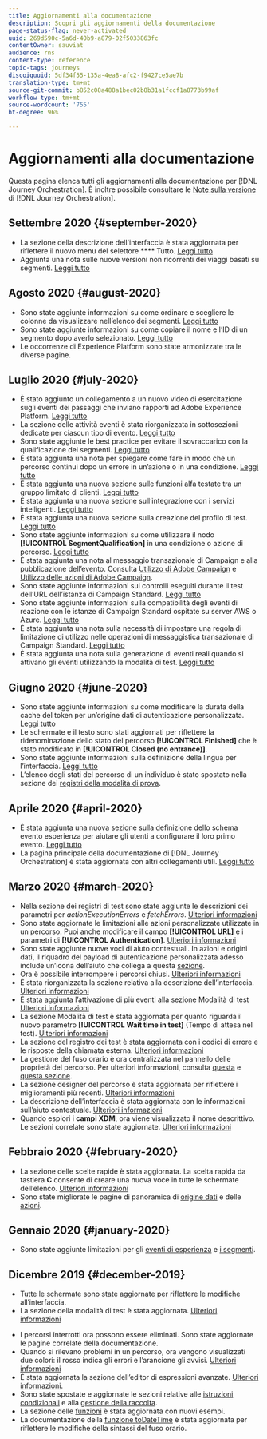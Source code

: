 ```yaml
---
title: Aggiornamenti alla documentazione
description: Scopri gli aggiornamenti della documentazione
page-status-flag: never-activated
uuid: 269d590c-5a6d-40b9-a879-02f5033863fc
contentOwner: sauviat
audience: rns
content-type: reference
topic-tags: journeys
discoiquuid: 5df34f55-135a-4ea8-afc2-f9427ce5ae7b
translation-type: tm+mt
source-git-commit: b852c08a488a1bec02b8b31a1fccf1a8773b99af
workflow-type: tm+mt
source-wordcount: '755'
ht-degree: 96%

---
```



# Aggiornamenti alla documentazione

Questa pagina elenca tutti gli aggiornamenti alla documentazione per [!DNL Journey Orchestration].
È inoltre possibile consultare le [Note sulla versione](../release-notes/release-notes.md) di [!DNL Journey Orchestration].

## Settembre 2020 {#september-2020}

* La sezione della descrizione dell&#39;interfaccia è stata aggiornata per riflettere il nuovo menu del selettore **** Tutto. [Leggi tutto](../about/user-interface.md)
* Aggiunta una nota sulle nuove versioni non ricorrenti dei viaggi basati su segmenti. [Leggi tutto](../alpha/alpha-segment-trigger.md)

## Agosto 2020 {#august-2020}

* Sono state aggiunte informazioni su come ordinare e scegliere le colonne da visualizzare nell’elenco dei segmenti. [Leggi tutto](../building-journeys/segment-qualification-events.md)
* Sono state aggiunte informazioni su come copiare il nome e l’ID di un segmento dopo averlo selezionato. [Leggi tutto](../building-journeys/segment-qualification-events.md)
* Le occorrenze di Experience Platform sono state armonizzate tra le diverse pagine.

## Luglio 2020 {#july-2020}

* È stato aggiunto un collegamento a un nuovo video di esercitazione sugli eventi dei passaggi che inviano rapporti ad Adobe Experience Platform. [Leggi tutto](../building-journeys/sharing-overview.md)
* La sezione delle attività eventi è stata riorganizzata in sottosezioni dedicate per ciascun tipo di evento. [Leggi tutto](../building-journeys/event-activities.md)
* Sono state aggiunte le best practice per evitare il sovraccarico con la qualificazione dei segmenti. [Leggi tutto](../building-journeys/segment-qualification-events.md#speed-segment-qualification)
* È stata aggiunta una nota per spiegare come fare in modo che un percorso continui dopo un errore in un’azione o in una condizione. [Leggi tutto](../about/troubleshooting.md#section_h3q_kqk_fhb)
* È stata aggiunta una nuova sezione sulle funzioni alfa testate tra un gruppo limitato di clienti. [Leggi tutto](../alpha/alpha-overview.md)
* È stata aggiunta una nuova sezione sull’integrazione con i servizi intelligenti. [Leggi tutto](../ai-services/ai-services-overview.md)
* È stata aggiunta una nuova sezione sulla creazione del profilo di test. [Leggi tutto](../building-journeys/testing-the-journey.md#create-test-profile)
* Sono state aggiunte informazioni su come utilizzare il nodo **[!UICONTROL SegmentQualification]** in una condizione o azione di percorso. [Leggi tutto](../building-journeys/segment-qualification-events.md)
* È stata aggiunta una nota al messaggio transazionale di Campaign e alla pubblicazione dell’evento. Consulta [Utilizzo di Adobe Campaign](../action/working-with-adobe-campaign.md) e [Utilizzo delle azioni di Adobe Campaign](../building-journeys/using-adobe-campaign-actions.md).
* Sono state aggiunte informazioni sui controlli eseguiti durante il test dell’URL dell’istanza di Campaign Standard. [Leggi tutto](../action/working-with-adobe-campaign.md)
* Sono state aggiunte informazioni sulla compatibilità degli eventi di reazione con le istanze di Campaign Standard ospitate su server AWS o Azure. [Leggi tutto](../building-journeys/reaction-events.md)
* È stata aggiunta una nota sulla necessità di impostare una regola di limitazione di utilizzo nelle operazioni di messaggistica transazionale di Campaign Standard. [Leggi tutto](../action/working-with-adobe-campaign.md)
* È stata aggiunta una nota sulla generazione di eventi reali quando si attivano gli eventi utilizzando la modalità di test. [Leggi tutto](../building-journeys/testing-the-journey.md#firing_events)

## Giugno 2020 {#june-2020}

* Sono state aggiunte informazioni su come modificare la durata della cache del token per un’origine dati di autenticazione personalizzata. [Leggi tutto](../datasource/external-data-sources.md#section_wjp_nl5_nhb)
* Le schermate e il testo sono stati aggiornati per riflettere la ridenominazione dello stato del percorso **[!UICONTROL Finished]** che è stato modificato in **[!UICONTROL Closed (no entrance)]**.
* Sono state aggiunte informazioni sulla definizione della lingua per l’interfaccia. [Leggi tutto](../about/user-interface.md)
* L’elenco degli stati del percorso di un individuo è stato spostato nella sezione dei [registri della modalità di prova](../building-journeys/testing-the-journey.md#viewing_logs).

## Aprile 2020 {#april-2020}

* È stata aggiunta una nuova sezione sulla definizione dello schema evento esperienza per aiutare gli utenti a configurare il loro primo evento. [Leggi tutto](../event/experience-event-schema.md)
* La pagina principale della documentazione di [!DNL Journey Orchestration] è stata aggiornata con altri collegamenti utili. [Leggi tutto](../../journey-orchestration-home.md)

## Marzo 2020 {#march-2020}

* Nella sezione dei registri di test sono state aggiunte le descrizioni dei parametri per _actionExecutionErrors_ e _fetchErrors_. [Ulteriori informazioni](../building-journeys/testing-the-journey.md#viewing_logs)
* Sono state aggiornate le limitazioni alle azioni personalizzate utilizzate in un percorso. Puoi anche modificare il campo **[!UICONTROL URL]** e i parametri di **[!UICONTROL Authentication]**. [Ulteriori informazioni](../action/about-custom-action-configuration.md)
* Sono state aggiunte nuove voci di aiuto contestuali. In azioni e origini dati, il riquadro del payload di autenticazione personalizzata adesso include un’icona dell’aiuto che collega a questa [sezione](../datasource/external-data-sources.md#section_wjp_nl5_nhb).
* Ora è possibile interrompere i percorsi chiusi. [Ulteriori informazioni](../building-journeys/using-the-journey-designer.md)
* È stata riorganizzata la sezione relativa alla descrizione dell’interfaccia. [Ulteriori informazioni](../about/user-interface.md)
* È stata aggiunta l’attivazione di più eventi alla sezione Modalità di test [Ulteriori informazioni](../building-journeys/testing-the-journey.md#firing_events)
* La sezione Modalità di test è stata aggiornata per quanto riguarda il nuovo parametro **[!UICONTROL Wait time in test]** (Tempo di attesa nel test). [Ulteriori informazioni](../building-journeys/testing-the-journey.md)
* La sezione del registro dei test è stata aggiornata con i codici di errore e le risposte della chiamata esterna. [Ulteriori informazioni](../building-journeys/testing-the-journey.md#viewing_logs)
* La gestione del fuso orario è ora centralizzata nel pannello delle proprietà del percorso. Per ulteriori informazioni, consulta [questa](../building-journeys/changing-properties.md#timezone) e [questa sezione](../building-journeys/timezone-management.md).
* La sezione designer del percorso è stata aggiornata per riflettere i miglioramenti più recenti. [Ulteriori informazioni](../building-journeys/using-the-journey-designer.md)
* La descrizione dell’interfaccia è stata aggiornata con le informazioni sull’aiuto contestuale. [Ulteriori informazioni](../about/user-interface.md#section_ksq_zr1_ffb)
* Quando esplori i **campi XDM**, ora viene visualizzato il nome descrittivo. Le sezioni correlate sono state aggiornate. [Ulteriori informazioni](../about/user-interface.md#friendly-names-display)

## Febbraio 2020 {#february-2020}

* La sezione delle scelte rapide è stata aggiornata. La scelta rapida da tastiera **C** consente di creare una nuova voce in tutte le schermate dell’elenco. [Ulteriori informazioni](../about/user-interface.md#section_ksq_zr1_ffb)
* Sono state migliorate le pagine di panoramica di [origine dati](../datasource/about-data-sources.md) e delle [azioni](../action/action.md).

## Gennaio 2020 {#january-2020}

* Sono state aggiunte limitazioni per gli [eventi di esperienza](../datasource/adobe-experience-platform-data-source.md) e [i segmenti](../functions/functioninsegment.md).

<!--* The [getBestSendTime documentation](../functions/functiongetbestsendtime.md) has been updated.-->

## Dicembre 2019 {#december-2019}

* Tutte le schermate sono state aggiornate per riflettere le modifiche all’interfaccia.
* La sezione della modalità di test è stata aggiornata. [Ulteriori informazioni](../building-journeys/testing-the-journey.md)
<!--* A warning has been added in the [email send time optimization](../building-journeys/wait-activity.md) and [predictive fatigue scores](../ai-services/leveraging-fatigue-scores.md) sections. These capabilities are only available to customers who use the [Adobe Experience Platform Data Connector](https://docs.adobe.com/content/help/en/campaign-standard/using/developing/mapping-campaign-and-aep-data/aep-about-data-connector.html).-->
* I percorsi interrotti ora possono essere eliminati. Sono state aggiornate le pagine correlate della documentazione.
* Quando si rilevano problemi in un percorso, ora vengono visualizzati due colori: il rosso indica gli errori e l’arancione gli avvisi. [Ulteriori informazioni](../about/troubleshooting.md)
* È stata aggiornata la sezione dell’editor di espressioni avanzate. [Ulteriori informazioni](../expression/expressionadvanced.md).
* Sono state spostate e aggiornate le sezioni relative alle [istruzioni condizionali](../expression/conditional-instruction.md) e alla [gestione della raccolta](../expression/collection-management-functions.md).
* La sezione delle [funzioni](../expression/functions.md) è stata aggiornata con nuovi esempi.
* La documentazione della [funzione toDateTime](../functions/functiontodatetime.md) è stata aggiornata per riflettere le modifiche della sintassi del fuso orario.
